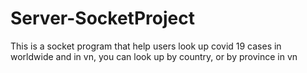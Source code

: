 # Server-SocketProject
This is a socket program that help users look up covid 19 cases in worldwide and in vn, you can look up by country, or by province in vn
